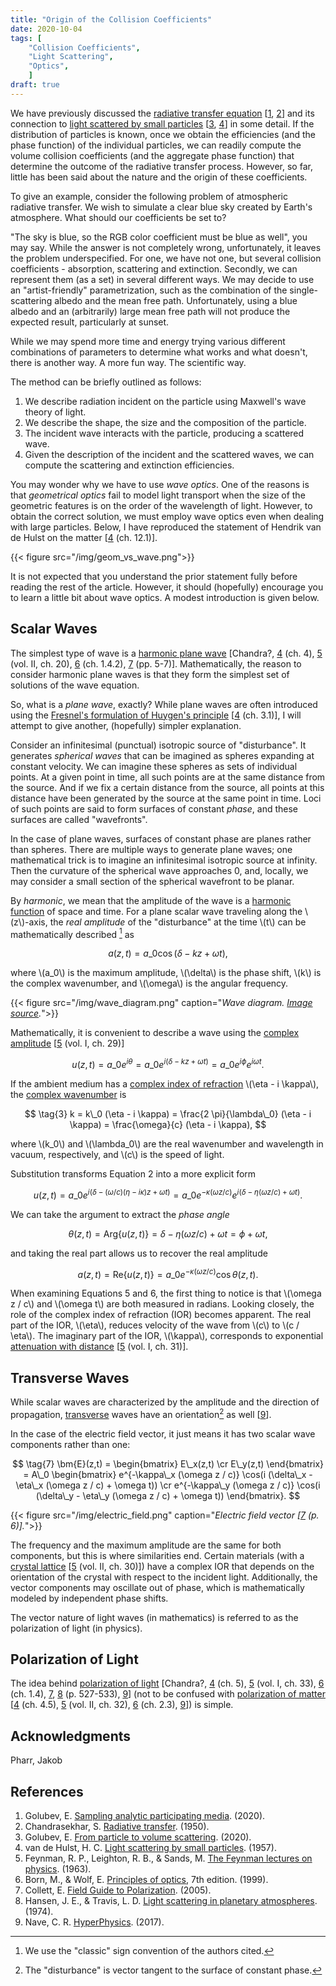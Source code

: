 ```yaml
---
title: "Origin of the Collision Coefficients"
date: 2020-10-04
tags: [
    "Collision Coefficients",
    "Light Scattering",
    "Optics",
    ]
draft: true
---
```


We have previously discussed the [radiative transfer equation](/post/analytic-media/) \[[1](#references), [2](#references)\] and its connection to [light scattered by small particles](/post/particle-volume/) \[[3](#references), [4](#references)\] in some detail. If the distribution of particles is known, once we obtain the efficiencies (and the phase function) of the individual particles, we can readily compute the volume collision coefficients (and the aggregate phase function) that determine the outcome of the radiative transfer process. However, so far, little has been said about the nature and the origin of these coefficients.

To give an example, consider the following problem of atmospheric radiative transfer. We wish to simulate a clear blue sky created by Earth's atmosphere. What should our coefficients be set to?

"The sky is blue, so the RGB color coefficient must be blue as well", you may say. While the answer is not completely wrong, unfortunately, it leaves the problem underspecified. For one, we have not one, but several collision coefficients - absorption, scattering and extinction. Secondly, we can represent them (as a set) in several different ways. We may decide to use an "artist-friendly" parametrization, such as the combination of the single-scattering albedo and the mean free path. Unfortunately, using a blue albedo and an (arbitrarily) large mean free path will not produce the expected result, particularly at sunset.

While we may spend more time and energy trying various different combinations of parameters to determine what works and what doesn't, there is another way. A more fun way. The scientific way.

<!--more-->

The method can be briefly outlined as follows:

1. We describe radiation incident on the particle using Maxwell's wave theory of light.
2. We describe the shape, the size and the composition of the particle.
3. The incident wave interacts with the particle, producing a scattered wave.
4. Given the description of the incident and the scattered waves, we can compute the scattering and extinction efficiencies.

You may wonder why we have to use *wave optics*. One of the reasons is that *geometrical optics* fail to model light transport when the size of the geometric features is on the order of the wavelength of light. However, to obtain the correct solution, we must employ wave optics even when dealing with large particles. Below, I have reproduced the statement of Hendrik van de Hulst on the matter \[[4](#references) (ch. 12.1)\].

{{< figure src="/img/geom_vs_wave.png">}}

It is not expected that you understand the prior statement fully before reading the rest of the article. However, it should (hopefully) encourage you to learn a little bit about wave optics. A modest introduction is given below.

## Scalar Waves

The simplest type of wave is a [harmonic plane wave](https://www.feynmanlectures.caltech.edu/II_20.html) \[Chandra?, [4](#references) (ch. 4), [5](#references) (vol. II, ch. 20), [6](#references) (ch. 1.4.2), [7](#references) (pp. 5-7)\]. Mathematically, the reason to consider harmonic plane waves is that they form the simplest set of solutions of the wave equation.

So, what is a *plane wave*, exactly? While plane waves are often introduced using the [Fresnel's formulation of Huygen's principle](https://en.wikipedia.org/wiki/Huygens%E2%80%93Fresnel_principle) \[[4](#references) (ch. 3.1)\], I will attempt to give another, (hopefully) simpler explanation.

Consider an infinitesimal (punctual) isotropic source of "disturbance". It generates *spherical waves* that can be imagined as spheres expanding at constant velocity. We can imagine these spheres as sets of individual points. At a given point in time, all such points are at the same distance from the source. And if we fix a certain distance from the source, all points at this distance have been generated by the source at the same point in time. Loci of such points are said to form surfaces of constant *phase*, and these surfaces are called "wavefronts".

In the case of plane waves, surfaces of constant phase are planes rather than spheres. There are multiple ways to generate plane waves; one mathematical trick is to imagine an infinitesimal isotropic source at infinity. Then the curvature of the spherical wave approaches 0, and, locally, we may consider a small section of the spherical wavefront to be planar.

By *harmonic*, we mean that the amplitude of the wave is a [harmonic function](https://en.wikipedia.org/wiki/Harmonic_function) of space and time. For a plane scalar wave traveling along the \\(z\\)-axis, the *real amplitude* of the "disturbance" at the time \\(t\\) can be mathematically described [^1] as

[^1]: We use the "classic" sign convention of the authors cited.

$$ \tag{1} a(z,t) = a\_0 \cos(\delta - k z + \omega t), $$

where \\(a\_0\\) is the maximum amplitude, \\(\delta\\) is the phase shift, \\(k\\) is the complex wavenumber, and \\(\omega\\) is the angular frequency.

{{< figure src="/img/wave_diagram.png" caption="*Wave diagram. [Image source](https://tsunamiphysics.webnode.com/waves-review/).*">}}

Mathematically, it is convenient to describe a wave using the [complex amplitude](https://www.feynmanlectures.caltech.edu/I_29.html) \[[5](#references) (vol. I, ch. 29)\]

$$ \tag{2} u(z,t) = a\_0 e^{i \theta} = a\_0 e^{i (\delta - k z + \omega t)} = a\_0 e^{i \phi} e^{i \omega t}. $$

If the ambient medium has a [complex index of refraction](https://en.wikipedia.org/wiki/Refractive_index#Complex_refractive_index) \\(\eta - i \kappa\\), the [complex wavenumber](https://en.wikipedia.org/wiki/Wavenumber#Complex) is

$$ \tag{3} k = k\_0 (\eta - i \kappa)
			 = \frac{2 \pi}{\lambda\_0} (\eta - i \kappa)
			 = \frac{\omega}{c} (\eta - i \kappa), $$

where \\(k\_0\\) and \\(\lambda\_0\\) are the real wavenumber and wavelength in vacuum, respectively, and \\(c\\) is the speed of light.

Substitution transforms Equation 2 into a more explicit form

$$ \tag{4} u(z,t) = a\_0 e^{i (\delta - (\omega / c) (\eta - i \kappa) z + \omega t)}
			      = a\_0 e^{-\kappa (\omega z / c)} e^{i (\delta - \eta (\omega z / c) + \omega t)}. $$

We can take the argument to extract the *phase angle*

$$ \tag{5} \theta(z,t) = \mathrm{Arg} \big\lbrace u(z,t) \big\rbrace = \delta - \eta (\omega z / c) + \omega t = \phi + \omega t, $$

and taking the real part allows us to recover the real amplitude

$$ \tag{6} a(z,t) = \mathrm{Re} \big\lbrace u(z,t) \big\rbrace
			      = a\_0 e^{-\kappa (\omega z / c)} \cos{\theta(z,t)} . $$

When examining Equations 5 and 6, the first thing to notice is that \\(\omega z / c\\) and \\(\omega t\\) are both measured in radians. Looking closely, the role of the complex index of refraction (IOR) becomes apparent. The real part of the IOR, \\(\eta\\), reduces velocity of the wave from \\(c\\) to \\(c / \eta\\). The imaginary part of the IOR, \\(\kappa\\), corresponds to exponential [attenuation with distance](https://www.feynmanlectures.caltech.edu/I_31.html) \[[5](#references) (vol. I, ch. 31)\].

## Transverse Waves

While scalar waves are characterized by the amplitude and the direction of propagation, [transverse](http://hyperphysics.phy-astr.gsu.edu/hbase/Sound/tralon.html) waves have an orientation[^2] as well \[[9](#references)\].

[^2]: The "disturbance" is vector tangent to the surface of constant phase.

In the case of the electric field vector, it just means it has two scalar wave components rather than one:

$$ \tag{7} \bm{E}(z,t) =
	\begin{bmatrix}
    	E\_x(z,t) \cr
    	E\_y(z,t)
	\end{bmatrix} = A\_0
	\begin{bmatrix}
    	e^{-\kappa\_x (\omega z / c)} \cos(i (\delta\_x - \eta\_x (\omega z / c) + \omega t)) \cr
    	e^{-\kappa\_y (\omega z / c)} \cos(i (\delta\_y - \eta\_y (\omega z / c) + \omega t))
	\end{bmatrix}. $$

{{< figure src="/img/electric_field.png" caption="*Electric field vector \[[7](#references) (p. 6)\].*">}}

The frequency and the maximum amplitude are the same for both components, but this is where similarities end. Certain materials (with a [crystal lattice](https://www.feynmanlectures.caltech.edu/II_30.html) \[[5](#references) (vol. II, ch. 30)\]) have a complex IOR that depends on the orientation of the crystal with respect to the incident light. Additionally, the vector components may oscillate out of phase, which is mathematically modeled by independent phase shifts.

The vector nature of light waves (in mathematics) is referred to as the polarization of light (in physics).

## Polarization of Light

The idea behind [polarization of light](http://hyperphysics.phy-astr.gsu.edu/hbase/phyopt/polarcon.html#c1) \[Chandra?, [4](#references) (ch. 5), [5](#references) (vol. I, ch. 33), [6](#references) (ch. 1.4), [7](#references), [8](#references) (p. 527-533), [9](#references)\] (not to be confused with [polarization of matter](http://hyperphysics.phy-astr.gsu.edu/hbase/electric/dielec.html#c1) \[[4](#references) (ch. 4.5), [5](#references) (vol. II, ch. 32), [6](#references) (ch. 2.3), [9](#references)\]) is simple.



## Acknowledgments

Pharr, Jakob

## References

<!--- APA style, with the edition and the (original publication) date at the end -->

1. Golubev, E. [Sampling analytic participating media](/post/analytic-media/). (2020).
2. Chandrasekhar, S. [Radiative transfer](https://doi.org/10.1002/qj.49707633016). (1950).
3. Golubev, E. [From particle to volume scattering](/post/particle-volume/). (2020).
4. van de Hulst, H. C. [Light scattering by small particles](https://doi.org/10.1002/qj.49708436025). (1957).
5. Feynman, R. P., Leighton, R. B., & Sands, M. [The Feynman lectures on physics](https://www.feynmanlectures.caltech.edu/). (1963).
6. Born, M., & Wolf, E. [Principles of optics](https://doi.org/10.1017/CBO9781139644181), 7th edition. (1999).
7. Collett, E. [Field Guide to Polarization](https://doi.org/10.1117/3.626141). (2005).
8. Hansen, J. E., & Travis, L. D. [Light scattering in planetary atmospheres](https://doi.org/10.1007/BF00168069). (1974).
9. Nave, C. R. [HyperPhysics](http://hyperphysics.phy-astr.gsu.edu/hbase/index.html). (2017).
